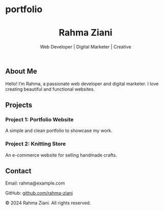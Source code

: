 # portfolio
<!DOCTYPE html>
<html lang="en">
<head>
    <meta charset="UTF-8">
    <meta name="viewport" content="width=device-width, initial-scale=1.0">
    <title>Rahma's Portfolio</title>
    <link rel="stylesheet" href="styles.css">
</head>
<body>
    <header>
        <div class="container">
            <h1>Rahma Ziani</h1>
            <p>Web Developer | Digital Marketer | Creative</p>
        </div>
    </header>
    <main>
        <section id="about">
            <h2>About Me</h2>
            <p>Hello! I’m Rahma, a passionate web developer and digital marketer. I love creating beautiful and functional websites.</p>
        </section>
        <section id="projects">
            <h2>Projects</h2>
            <div class="project">
                <h3>Project 1: Portfolio Website</h3>
                <p>A simple and clean portfolio to showcase my work.</p>
            </div>
            <div class="project">
                <h3>Project 2: Knitting Store</h3>
                <p>An e-commerce website for selling handmade crafts.</p>
            </div>
        </section>
        <section id="contact">
            <h2>Contact</h2>
            <p>Email: rahma@example.com</p>
            <p>GitHub: <a href="https://github.com/rahma-ziani" target="_blank">github.com/rahma-ziani</a></p>
        </section>
    </main>
    <footer>
        <p>&copy; 2024 Rahma Ziani. All rights reserved.</p>
    </footer>
</body>
</html>
